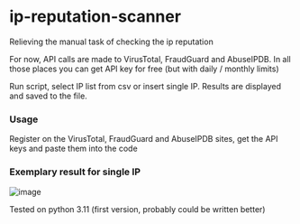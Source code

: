 # ip-reputation-scanner
Relieving the manual task of checking the ip reputation

For now, API calls are made to VirusTotal, FraudGuard and AbuseIPDB. In all those places you can get API key for free (but with daily / monthly limits)

Run script, select IP list from csv or insert single IP. Results are displayed and saved to the file.

### Usage

Register on the VirusTotal, FraudGuard and AbuseIPDB sites, get the API keys and paste them into the code

### Exemplary result for single IP


![image](https://github.com/kamakala/ip-reputation-scanner/assets/79987410/4e0c4692-c676-4816-9f33-2e0e599bac28)

Tested on python 3.11
(first version, probably could be written better)
